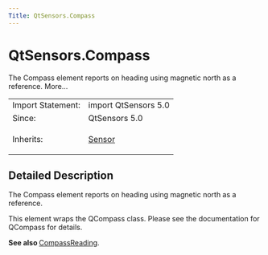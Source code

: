 ```yaml
---
Title: QtSensors.Compass
---
```


# QtSensors.Compass

<span class="subtitle"></span>
<!-- $$$Compass-brief -->
<p>The Compass element reports on heading using magnetic north as a reference. More...</p>
<!-- @@@Compass -->
<table class="alignedsummary">
<tr><td class="memItemLeft rightAlign topAlign"> Import Statement:</td><td class="memItemRight bottomAlign"> import QtSensors 5.0</td></tr><tr><td class="memItemLeft rightAlign topAlign"> Since:</td><td class="memItemRight bottomAlign">  QtSensors 5.0</td></tr><tr><td class="memItemLeft rightAlign topAlign"> Inherits:</td><td class="memItemRight bottomAlign"> <p><a href="QtSensors.Sensor.md">Sensor</a></p>
</td></tr></table><ul>
</ul>
<!-- $$$Compass-description -->
<h2 id="details">Detailed Description</h2>
</p>
<p>The Compass element reports on heading using magnetic north as a reference.</p>
<p>This element wraps the QCompass class. Please see the documentation for QCompass for details.</p>
<p><b>See also </b><a href="QtSensors.CompassReading.md">CompassReading</a>.</p>
<!-- @@@Compass -->
